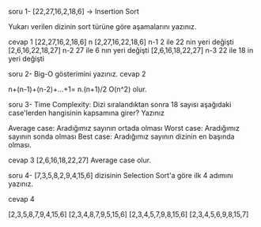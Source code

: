 soru 1- [22,27,16,2,18,6] -> Insertion Sort

Yukarı verilen dizinin sort türüne göre aşamalarını yazınız.

cevap 1 
[22,27,16,2,18,6] n 
[2,27,16,22,18,6] n-1 2 ile 22 nin yeri değişti
[2,6,16,22,18,27] n-2 27 ile 6 nın yeri değişti
[2,6,16,18,22,27] n-3 22 ile 18 in yeri değişti


soru 2- Big-O gösterimini yazınız.
cevap 2 

n+(n-1)+(n-2)+...+1= n.(n+1)/2  O(n^2) olur.



soru 3- Time Complexity: Dizi sıralandıktan sonra 18 sayısı aşağıdaki case'lerden hangisinin kapsamına girer? Yazınız

Average case: Aradığımız sayının ortada olması
Worst case: Aradığımız sayının sonda olması
Best case: Aradığımız sayının dizinin en başında olması.

cevap 3 
[2,6,16,18,22,27]
Average case olur.

soru 4- [7,3,5,8,2,9,4,15,6] dizisinin Selection Sort'a göre ilk 4 adımını yazınız.


cevap 4 

[2,3,5,8,7,9,4,15,6]
[2,3,4,8,7,9,5,15,6]
[2,3,4,5,7,9,8,15,6]
[2,3,4,5,6,9,8,15,7]
